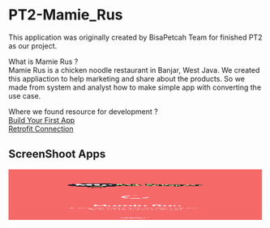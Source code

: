 # PT2-Mamie_Rus
This application was originally created by BisaPetcah Team for finished PT2 as our project.

What is Mamie Rus ?<br />
Mamie Rus is a chicken noodle restaurant in Banjar, West Java. We created this appliaction to help marketing and share about the products. So we made from system and analyst how to make simple app with converting the use case.

Where we found resource for development ?<br />
<a href="https://developer.android.com/training/basics/firstapp" target="_FirstBuildApp">Build Your First App</a>
<br />
<a href="https://square.github.io/retrofit/" target="_RetrofitBuilder">Retrofit Connection</a>

<h2>ScreenShoot Apps</h2>
<div align="left">
  <img 
    height="100"
    width="500"
    src="/screenshoot/splash_screen.png" 
   />
</div>
